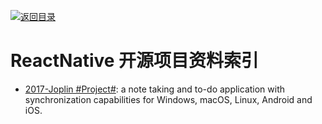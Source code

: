 [![返回目录](https://parg.co/UGo)](https://parg.co/b4z) 

# ReactNative 开源项目资料索引

- [2017-Joplin #Project#](https://github.com/laurent22/joplin): a note taking and to-do application with synchronization capabilities for Windows, macOS, Linux, Android and iOS.
